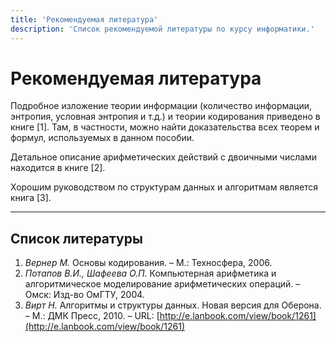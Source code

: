 ```yaml
---
title: 'Рекомендуемая литература'
description: 'Список рекомендуемой литературы по курсу информатики.'
---
```


# Рекомендуемая литература

Подробное изложение теории информации (количество информации, энтропия, условная энтропия и т.д.) и теории кодирования приведено в книге [1]. Там, в частности, можно найти доказательства всех теорем и формул, используемых в данном пособии.

Детальное описание арифметических действий с двоичными числами находится в книге [2].

Хорошим руководством по структурам данных и алгоритмам является книга [3].

---

## Список литературы

1.  *Вернер М.* Основы кодирования. – М.: Техносфера, 2006.
2.  *Потапов В.И., Шафеева О.П.* Компьютерная арифметика и алгоритмическое моделирование арифметических операций. – Омск: Изд-во ОмГТУ, 2004.
3.  *Вирт Н.* Алгоритмы и структуры данных. Новая версия для Оберона. – М.: ДМК Пресс, 2010. – URL: [http://e.lanbook.com/view/book/1261](http://e.lanbook.com/view/book/1261)